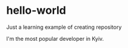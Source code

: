 # hello-world
Just a learning example of creating repository


I'm the most popular developer in Kyiv.

